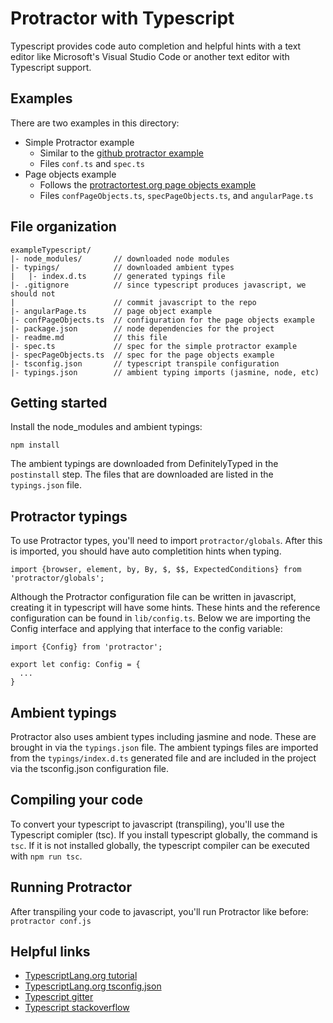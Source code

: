 # Protractor with Typescript

Typescript provides code auto completion and helpful hints with a text editor like Microsoft's Visual Studio Code or another text editor with Typescript support.

## Examples

There are two examples in this directory:

* Simple Protractor example
  * Similar to the [github protractor example](https://github.com/angular/protractor/tree/master/example)
  * Files `conf.ts` and `spec.ts`
* Page objects example
  * Follows the [protractortest.org page objects example](http://www.protractortest.org/#/page-objects)
  * Files `confPageObjects.ts`, `specPageObjects.ts`, and `angularPage.ts`

## File organization

```
exampleTypescript/
|- node_modules/       // downloaded node modules
|- typings/            // downloaded ambient types
|   |- index.d.ts      // generated typings file
|- .gitignore          // since typescript produces javascript, we should not
|                      // commit javascript to the repo
|- angularPage.ts      // page object example
|- confPageObjects.ts  // configuration for the page objects example
|- package.json        // node dependencies for the project
|- readme.md           // this file
|- spec.ts             // spec for the simple protractor example
|- specPageObjects.ts  // spec for the page objects example
|- tsconfig.json       // typescript transpile configuration
|- typings.json        // ambient typing imports (jasmine, node, etc)
```


## Getting started

Install the node_modules and ambient typings:

```
npm install
```

The ambient typings are downloaded from DefinitelyTyped in the `postinstall` step. The files that are downloaded are listed in the `typings.json` file.


## Protractor typings

To use Protractor types, you'll need to import `protractor/globals`. After this is imported, you should have auto completition hints when typing.

```
import {browser, element, by, By, $, $$, ExpectedConditions} from 'protractor/globals';
```

Although the Protractor configuration file can be written in javascript, creating it in typescript will have some hints. These hints and the reference configuration can be found in `lib/config.ts`. Below we are importing the Config interface and applying that interface to the config variable:

```
import {Config} from 'protractor';

export let config: Config = {
  ...
}
```

## Ambient typings

Protractor also uses ambient types including jasmine and node. These are brought in via the `typings.json` file. The ambient typings files are imported from the `typings/index.d.ts` generated file and are included in the project via the tsconfig.json configuration file.


## Compiling your code

To convert your typescript to javascript (transpiling), you'll use the Typescript comipler (tsc). If you install typescript globally, the command is `tsc`. If it is not installed globally, the typescript compiler can be executed with `npm run tsc`.

## Running Protractor

After transpiling your code to javascript, you'll run Protractor like before: `protractor conf.js`

## Helpful links

* [TypescriptLang.org tutorial](http://www.typescriptlang.org/docs/tutorial.html)
* [TypescriptLang.org tsconfig.json](http://www.typescriptlang.org/docs/handbook/tsconfig-json.html)
* [Typescript gitter](https://gitter.im/Microsoft/TypeScript)
* [Typescript stackoverflow](http://stackoverflow.com/questions/tagged/typescript)


